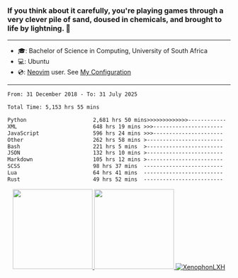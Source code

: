 ### If you think about it carefully, you're playing games through a very clever pile of sand, doused in chemicals, and brought to life by lightning.  👋

-------------------------------------------------------------------------------------------------------

- 🎓: Bachelor of Science in Computing, University of South Africa
- 💻: Ubuntu
- 💿: [Neovim](https://github.com/neovim/neovim) user. See [My Configuration](https://github.com/XenophonLXH/xenovim)

-------------------------------------------------------------------------------------------------------

<!--START_SECTION:waka-->

```txt
From: 31 December 2018 - To: 31 July 2025

Total Time: 5,153 hrs 55 mins

Python                     2,681 hrs 50 mins>>>>>>>>>>>>>------------   52.04 %
XML                        648 hrs 19 mins >>>----------------------   12.58 %
JavaScript                 596 hrs 24 mins >>>----------------------   11.57 %
Other                      262 hrs 58 mins >------------------------   05.10 %
Bash                       221 hrs 5 mins  >------------------------   04.29 %
JSON                       132 hrs 10 mins >------------------------   02.56 %
Markdown                   105 hrs 12 mins >------------------------   02.04 %
SCSS                       98 hrs 37 mins  -------------------------   01.91 %
Lua                        64 hrs 41 mins  -------------------------   01.26 %
Rust                       49 hrs 52 mins  -------------------------   00.97 %
```

<!--END_SECTION:waka-->


<p align="center">
    <a href="https://github.com/XenophonLXH">
        <img height="180em" src="https://github-readme-stats-eight-theta.vercel.app/api?username=XenophonLXH&show_icons=true&theme=algolia&include_all_commits=true&count_private=true"/>
        <img height="180em" src="https://github-readme-stats-eight-theta.vercel.app/api/top-langs/?username=XenophonLXH&layout=compact&langs_count=8&theme=algolia"/>
        <img align="center" src="https://github-readme-streak-stats.herokuapp.com/?user=XenophonLXH&theme=algolia" alt="XenophonLXH" />
    </a>
</p>
